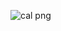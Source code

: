 ![cal png](https://user-images.githubusercontent.com/94282753/142899769-9c54e55d-df42-40de-9c7a-003e1280f000.jpg)
